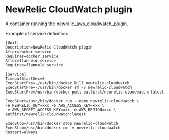 # NewRelic CloudWatch plugin

A container running the [newrelic_aws_cloudwatch_plugin](https://github.com/newrelic-platform/newrelic_aws_cloudwatch_plugin/).

Example of service definition:

```
[Unit]
Description=NewRelic CloudWatch plugin
After=docker.service
Requires=docker.service
After=flanneld.service
Requires=flanneld.service

[Service]
TimeoutStartSec=0
ExecStartPre=-/usr/bin/docker kill newrelic-cloudwatch
ExecStartPre=-/usr/bin/docker rm -v newrelic-cloudwatch
ExecStartPre=/usr/bin/docker pull eatfirst/newrelic-cloudwatch:latest

ExecStart=/usr/bin/docker run --name newrelic-cloudwatch \
-e NEWRELIC_KEY=xxx -e AWS_ACCESS_KEY=xxx \
-e AWS_SECRET_ACCESS_KEY=xxx -e AWS_REGION=xxx \
eatfirst/newrelic-cloudwatch:latest

ExecStop=/usr/bin/docker stop newrelic-cloudwatch
ExecStop=/usr/bin/docker rm -v newrelic-cloudwatch
Restart=always
```
